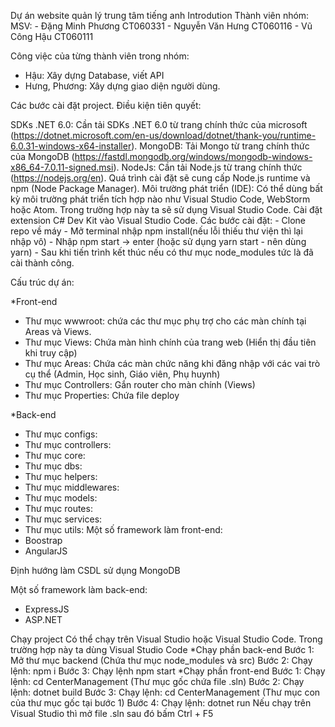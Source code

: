 Dự án website quản lý trung tâm tiếng anh
Introdution
Thành viên nhóm:                MSV:
    - Đặng Minh Phương          CT060331
    - Nguyễn Văn Hưng           CT060116
    - Vũ Công Hậu               CT060111

Công việc của từng thành viên trong nhóm:
- Hậu: Xây dựng Database, viết API
- Hưng, Phương: Xây dựng giao diện người dùng.

Các bước cài đặt project.
Điều kiện tiên quyết:

SDKs .NET 6.0: Cần tải SDKs .NET 6.0 từ trang chính thức của microsoft (https://dotnet.microsoft.com/en-us/download/dotnet/thank-you/runtime-6.0.31-windows-x64-installer).
MongoDB: Tải Mongo từ trang chính thức của MongoDB (https://fastdl.mongodb.org/windows/mongodb-windows-x86_64-7.0.11-signed.msi).
NodeJs: Cần tải Node.js từ trang chính thức (https://nodejs.org/en). Quá trình cài đặt sẽ cung cấp Node.js runtime và npm (Node Package Manager).
Môi trường phát triển (IDE): Có thể dùng bất kỳ môi trường phát triển tích hợp nào như Visual Studio Code, WebStorm hoặc Atom. Trong trường hợp này ta sẽ sử dụng Visual Studio Code.
Cài đặt extension C# Dev Kit vào Visual Studio Code.
Các bước cài đặt: - Clone repo về máy - Mở terminal nhập npm install(nếu lỗi thiếu thư viện thì lại nhập vô) - Nhập npm start -> enter (hoặc sử dụng yarn start - nên dùng yarn) - Sau khi tiến trình kết thúc nếu có thư mục node_modules tức là đã cài thành công.

Cấu trúc dự án:

*Front-end
- Thư mục wwwroot: chứa các thư mục phụ trợ cho các màn chính tại Areas và Views.
- Thư mục Views: Chứa màn hình chính của trang web (Hiển thị đầu tiên khi truy cập)
- Thư mục Areas: Chứa các màn chức năng khi đăng nhập với các vai trò cụ thể (Admin, Học sinh, Giáo viên, Phụ huynh)
- Thư mục Controllers: Gắn router cho màn chính (Views)
- Thư mục Properties: Chứa file deploy

*Back-end
- Thư mục configs:
- Thư mục controllers:
- Thư mục core:
- Thư mục dbs:
- Thư mục helpers:
- Thư mục middlewares:
- Thư mục models:
- Thư mục routes:
- Thư mục services:
- Thư mục utils:
Một số framework làm front-end:
- Boostrap
- AngularJS

Định hướng làm CSDL sử dụng MongoDB

Một số framework làm back-end:
- ExpressJS
- ASP.NET

Chạy project
Có thể chạy trên Visual Studio hoặc Visual Studio Code. Trong trường hợp này ta dùng Visual Studio Code
*Chạy phần back-end
Bước 1: Mở thư mục backend (Chứa thư mục node_modules và src)
Bước 2: Chạy lệnh: npm i
Bước 3: Chạy lệnh npm start
*Chạy phần front-end
Bước 1: Chạy lệnh: cd CenterManagement (Thư mục gốc chứa file .sln)
Bước 2: Chạy lệnh: dotnet build
Bước 3: Chạy lệnh: cd CenterManagement (Thư mục con của thư mục gốc tại bước 1)
Bước 4: Chạy lệnh: dotnet run
Nếu chạy trên Visual Studio thì mở file .sln sau đó bấm Ctrl + F5
